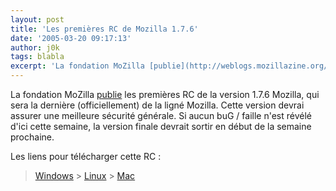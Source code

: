 ```yaml
---
layout: post
title: 'Les premières RC de Mozilla 1.7.6'
date: '2005-03-20 09:17:13'
author: j0k
tags: blabla
excerpt: 'La fondation MoZilla [publie](http://weblogs.mozillazine.org/asa/archives/007766.html) les premières RC de la version 1.7.6 Mozilla, qui sera la dernière (officiellement) de la ligné Mozilla.   )   Cette version devrai assurer une meilleure sécurité générale.   Si aucun buG / faille n''est révélé d''ici cette semaine, la version finale devrait sortir      ...'
---
```


La fondation MoZilla [publie](http://weblogs.mozillazine.org/asa/archives/007766.html) les premières RC de la version 1.7.6 Mozilla, qui sera la dernière (officiellement) de la ligné Mozilla.
   Cette version devrai assurer une meilleure sécurité générale.   Si aucun buG / faille n'est révélé d'ici cette semaine, la version finale devrait sortir en début de la semaine prochaine.

Les liens pour télécharger cette RC :

> [Windows](http://ftp.mozilla.org/pub/mozilla.org/mozilla/nightly/2005-03-19-08-1.7/)   > [Linux](http://ftp.mozilla.org/pub/mozilla.org/mozilla/nightly/2005-03-19-11-1.7/)   > [Mac](http://ftp.mozilla.org/pub/mozilla.org/mozilla/nightly/2005-03-19-08-1.7/)
